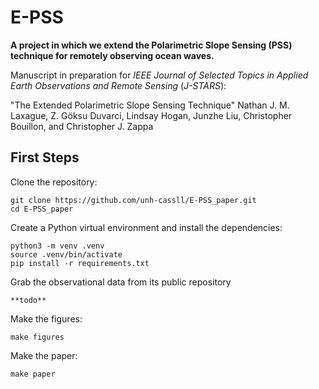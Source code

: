 # E-PSS

**A project in which we extend the Polarimetric Slope Sensing (PSS) technique for remotely observing ocean waves.**

Manuscript in preparation for *IEEE Journal of Selected Topics in Applied Earth Observations and Remote Sensing* (*J-STARS*):

"The Extended Polarimetric Slope Sensing Technique"
Nathan J. M. Laxague, Z. Göksu Duvarci, Lindsay Hogan, Junzhe Liu, Christopher Bouillon, and Christopher J. Zappa

## First Steps

Clone the repository:
```
git clone https://github.com/unh-cassll/E-PSS_paper.git
cd E-PSS_paper
```

Create a Python virtual environment and install the dependencies:
```
python3 -m venv .venv
source .venv/bin/activate
pip install -r requirements.txt
```

Grab the observational data from its public repository
```
**todo**
```

Make the figures:
```
make figures
```

Make the paper:
```
make paper
```